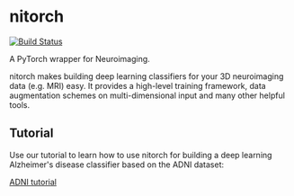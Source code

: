 # nitorch
[![Build Status](https://travis-ci.com/derEitel/nitorch.svg?token=ABTs1Crt5thmGewrHaqx&branch=master)](https://travis-ci.com/derEitel/nitorch)

A PyTorch wrapper for Neuroimaging.

nitorch makes building deep learning classifiers for your 3D neuroimaging data (e.g. MRI) easy. It provides a high-level training framework, data augmentation schemes on multi-dimensional input and many other helpful tools.

## Tutorial
Use our tutorial to learn how to use nitorch for building a deep learning Alzheimer's disease classifier based on the ADNI dataset:

[ADNI tutorial](tutorials/ADNI_baseline-full_set-Tutorial.ipynb)
